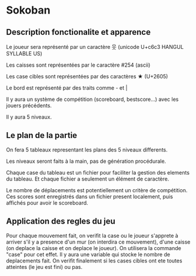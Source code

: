 # Sokoban

## Description fonctionalite et apparence

Le joueur sera représenté par un caractère 웃 (unicode U+c6c3 HANGUL SYLLABLE US)

Les caisses sont représentées par le caractère #254 (ascii)

Les case cibles sont représentées par des caractères ★ (U+2605)

Le bord est représenté par des traits comme - et |

Il y aura un système de compétition (scoreboard, bestscore...) avec les jouers précédents.

Il y aura 5 niveaux.

## Le plan de la partie 

On fera 5 tableaux representant les plans des 5 niveaux differents. 

Les niveaux seront faits à la main, pas de génération procédurale.

Chaque case du tableau est un fichier pour faciliter la gestion des elements du tableau. Et chaque fichier a seulement un élément de caractère.

Le nombre de déplacements est potentiellement un critère de compétition. Ces scores sont enregistrés dans un fichier present localement, puis affichés pour avoir le scoreboard.

## Application des regles du jeu
Pour chaque mouvement fait, on verifit la case ou le joueur s'apprete à arriver s'il y a presence d'un mur (on interdira ce mouvement), d'une caisse (on deplace la caisse et on deplace le joueur). On utilisera la commande "case" pour cet effet. Il y aura une variable qui stocke le nombre de deplacements fait. On verifit finalement si les cases cibles ont ete toutes atteintes (le jeu est fini) ou pas.
